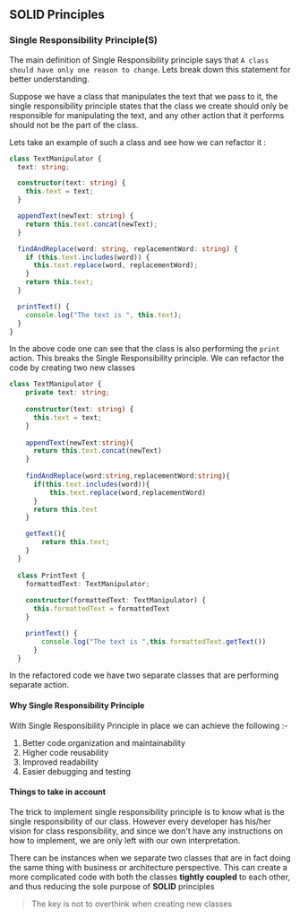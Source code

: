 ## SOLID Principles


### Single Responsibility Principle(S)
The main definition of Single Responsibility principle says that `A class should have only one reason to change`. Lets break down this statement for better understanding.

Suppose we have a class that manipulates the text that we pass to it, the single responsibility principle states that the class we create should only be responsible for manipulating the text, and any other action that it performs should not be the part of the class.

Lets take an example of such a class and see how we can refactor it :

```ts
class TextManipulator {
  text: string;

  constructor(text: string) {
    this.text = text;
  }

  appendText(newText: string) {
    return this.text.concat(newText);
  }

  findAndReplace(word: string, replacementWord: string) {
    if (this.text.includes(word)) {
      this.text.replace(word, replacementWord);
    }
    return this.text;
  }

  printText() {
    console.log("The text is ", this.text);
  }
}
```

In the above code one can see that the class is also performing the `print` action. This breaks the Single Responsibility principle. We can refactor the code by creating two new classes

```ts
class TextManipulator {
    private text: string;
  
    constructor(text: string) {
      this.text = text;
    }
  
    appendText(newText:string){
      return this.text.concat(newText)
    }
    
    findAndReplace(word:string,replacementWord:string){
      if(this.text.includes(word)){
          this.text.replace(word,replacementWord)
      }
      return this.text
    }

    getText(){
        return this.text;
    }
  }
  
  class PrintText {
    formattedText: TextManipulator;
  
    constructor(formattedText: TextManipulator) {
      this.formattedText = formattedText
    }

    printText() {
        console.log("The text is ",this.formattedText.getText())
      }
  }
```

In the refactored code we have two separate classes that are performing separate action.

#### Why Single Responsibility Principle
With Single Responsibility Principle in place we can achieve the following :-
1. Better code organization and maintainability
2. Higher code reusability
3. Improved readability
4. Easier debugging and testing

#### Things to take in account
The trick to implement single responsibility principle is to know what is the single responsibility of our class. However every developer has his/her vision for class responsibility, and since we don't have any instructions on how to implement, we are only left with our own interpretation.

There can be instances when we separate two classes that are in fact doing the same thing with business or architecture perspective. This can create a more complicated code with both the classes **tightly coupled** to each other, and thus reducing the sole purpose of **SOLID** principles

> The key is not to overthink when creating new classes